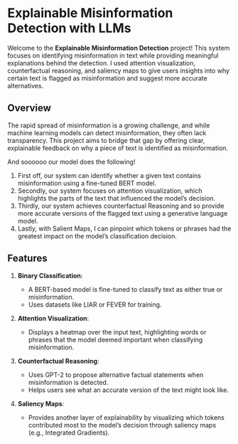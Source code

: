 # **Explainable Misinformation Detection with LLMs**

Welcome to the **Explainable Misinformation Detection** project! This system focuses on identifying misinformation in text while providing meaningful explanations behind the detection. I used attention visualization, counterfactual reasoning, and saliency maps to give users insights into why certain text is flagged as misinformation and suggest more accurate alternatives.

## **Overview**

The rapid spread of misinformation is a growing challenge, and while machine learning models can detect misinformation, they often lack transparency. This project aims to bridge that gap by offering clear, explainable feedback on why a piece of text is identified as misinformation. 

And soooooo our model does the following!
1. First off, our system can identify whether a given text contains misinformation using a fine-tuned BERT model.
2. Secondly, our system focuses on attention visualization, which highlights the parts of the text that influenced the model’s decision.
3. Thirdly, our system achieves counterfactual Reasoning and so provide more accurate versions of the flagged text using a generative language model.
4. Lastly, with Salient Maps, I can pinpoint which tokens or phrases had the greatest impact on the model’s classification decision.

## **Features**

1. **Binary Classification**:
   - A BERT-based model is fine-tuned to classify text as either true or misinformation.
   - Uses datasets like LIAR or FEVER for training.

2. **Attention Visualization**:
   - Displays a heatmap over the input text, highlighting words or phrases that the model deemed important when classifying misinformation.

3. **Counterfactual Reasoning**:
   - Uses GPT-2 to propose alternative factual statements when misinformation is detected.
   - Helps users see what an accurate version of the text might look like.

4. **Saliency Maps**:
   - Provides another layer of explainability by visualizing which tokens contributed most to the model’s decision through saliency maps (e.g., Integrated Gradients).
